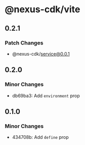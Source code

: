 # @nexus-cdk/vite

## 0.2.1

### Patch Changes

- @nexus-cdk/service@0.0.1

## 0.2.0

### Minor Changes

- db69ba3: Add `environment` prop

## 0.1.0

### Minor Changes

- 434708b: Add `define` prop
